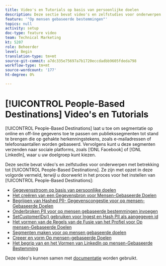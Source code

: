 ```yaml
---
title: Video's en Tutorials op basis van persoonlijke doelen
description: Deze sectie bevat video's en zelfstudies voor onderwerpen betreffende Op mensen gebaseerde Doelen.
feature: '"Op mensen gebaseerde bestemmingen"'
topics: null
activity: setup
doc-type: feature video
team: Technical Marketing
kt: 5207
role: Beheerder
level: Begin
translation-type: tm+mt
source-git-commit: a7dc335e75697a7b1720eccdadbb9605fdeda798
workflow-type: tm+mt
source-wordcount: '177'
ht-degree: 0%

---
```



# [!UICONTROL People-Based Destinations] Video&#39;s en Tutorials

[!UICONTROL People-Based Destinations] laat u toe om segmentatie op online en off-line gegevens toe te passen om publiekssegmenten tot stand te brengen die op gehakte herkenningstekens, zoals e-mailadressen of telefoonaantallen worden gebaseerd. Vervolgens kunt u deze segmenten verzenden naar sociale platforms, zoals [!DNL Facebook] of [!DNL LinkedIn], waar u uw doelgroep kunt kiezen.

Deze sectie bevat video&#39;s en zelfstudies voor onderwerpen met betrekking tot [!UICONTROL People-Based Destinations]. Ze zijn met opzet in deze volgorde vermeld, terwijl u doorwerkt in het proces voor het instellen van [!UICONTROL People-Based Destinations]:

* [Gegevensstroom op basis van persoonlijke doelen](people-based-destinations-data-flow.md)
* [Het creëren van een Gegevensbron voor Mensen-Gebaseerde Doelen](creating-a-data-source-for-people-based-destinations.md)
* [Begrijpen van Hashed PII- Gegevenscongestie voor op mensen-Gebaseerde Doelen](understanding-hashed-pii-data-ingestion-for-people-based-destinations.md)
* [Onderbroken PII voor op mensen gebaseerde bestemmingen invoegen](ingesting-hashed-pii-for-people-based-destinations.md)
* [SetCustomerIDs() gebruiken voor Ingest en Hash PII als aangegeven id](using-setcustomerids-to-ingest-and-hash-pii-as-a-declared-id.md)
* [Het vormen van de Regels van de Fusie van het Profiel voor Op mensen-Gebaseerde Doelen](configuring-profile-merge-rules-for-people-based-destinations.md)
* [Segmenten maken voor op mensen gebaseerde doelen](creating-segments-for-people-based-destinations.md)
* [Creeer en vorm Op mensen-gebaseerde Doelen](create-and-configure-people-based-destinations.md)
* [Het begrip van en het Vormen van LinkedIn op mensen-Gebaseerde Bestemming](understanding-and-configuring-the-linkedin-pbd.md)

Deze video&#39;s kunnen samen met [documentatie](https://docs.adobe.com/content/help/en/audience-manager/user-guide/features/destinations/people-based/people-based-destinations-overview.html) worden gebruikt.
